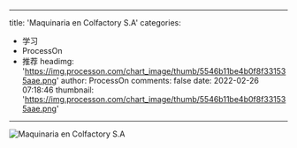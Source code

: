 
---
title: 'Maquinaria en Colfactory S.A'
categories: 
 - 学习
 - ProcessOn
 - 推荐
headimg: 'https://img.processon.com/chart_image/thumb/5546b11be4b0f8f331535aae.png'
author: ProcessOn
comments: false
date: 2022-02-26 07:18:46
thumbnail: 'https://img.processon.com/chart_image/thumb/5546b11be4b0f8f331535aae.png'
---

<div>   
<img class="thumb" alt="Maquinaria en Colfactory S.A" src="https://img.processon.com/chart_image/thumb/5546b11be4b0f8f331535aae.png" referrerpolicy="no-referrer">
<p></p>  
</div>
            